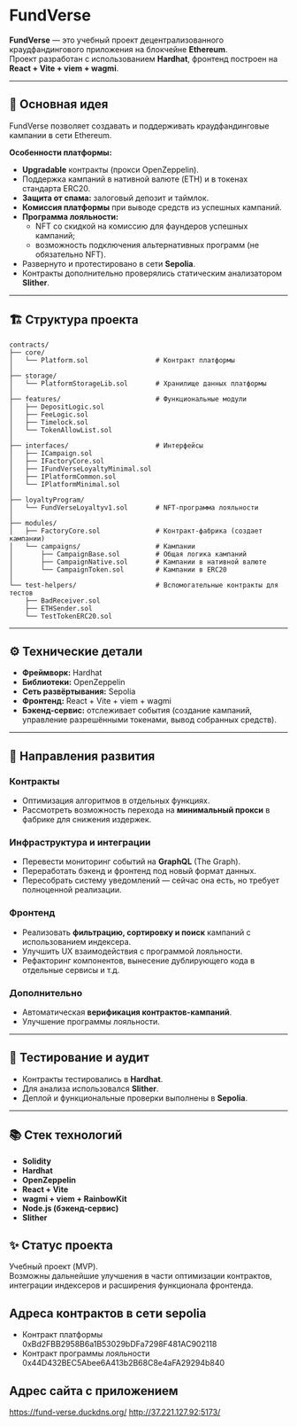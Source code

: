 # FundVerse

**FundVerse** — это учебный проект децентрализованного краудфандингового приложения на блокчейне **Ethereum**.  
Проект разработан с использованием **Hardhat**, фронтенд построен на **React + Vite + viem + wagmi**.  

---

## 📌 Основная идея

FundVerse позволяет создавать и поддерживать краудфандинговые кампании в сети Ethereum.  

**Особенности платформы:**
- **Upgradable** контракты (прокси OpenZeppelin).
- Поддержка кампаний в нативной валюте (ETH) и в токенах стандарта ERC20.
- **Защита от спама:** залоговый депозит и таймлок.
- **Комиссия платформы** при выводе средств из успешных кампаний.
- **Программа лояльности:**
  - NFT со скидкой на комиссию для фаундеров успешных кампаний;
  - возможность подключения альтернативных программ (не обязательно NFT).
- Развернуто и протестировано в сети **Sepolia**.
- Контракты дополнительно проверялись статическим анализатором **Slither**.

---

## 🏗 Структура проекта

```
contracts/
├── core/
│   └── Platform.sol                 # Контракт платформы
│
├── storage/
│   └── PlatformStorageLib.sol       # Хранилище данных платформы
│
├── features/                        # Функциональные модули
│   ├── DepositLogic.sol
│   ├── FeeLogic.sol
│   ├── Timelock.sol
│   └── TokenAllowList.sol
│
├── interfaces/                      # Интерфейсы
│   ├── ICampaign.sol
│   ├── IFactoryCore.sol
│   ├── IFundVerseLoyaltyMinimal.sol
│   ├── IPlatformCommon.sol
│   └── IPlatformMinimal.sol
│
├── loyaltyProgram/
│   └── FundVerseLoyaltyv1.sol       # NFT-программа лояльности
│
├── modules/
│   ├── FactoryCore.sol              # Контракт-фабрика (создает кампании)
│   └── campaigns/                   # Кампании
│       ├── CampaignBase.sol         # Общая логика кампаний
│       ├── CampaignNative.sol       # Кампании в нативной валюте
│       └── CampaignToken.sol        # Кампании в ERC20
│
└── test-helpers/                    # Вспомогательные контракты для тестов
    ├── BadReceiver.sol
    ├── ETHSender.sol
    └── TestTokenERC20.sol
```

---

## ⚙️ Технические детали

- **Фреймворк:** Hardhat  
- **Библиотеки:** OpenZeppelin  
- **Сеть развёртывания:** Sepolia  
- **Фронтенд:** React + Vite + viem + wagmi  
- **Бэкенд-сервис:** отслеживает события (создание кампаний, управление разрешёнными токенами, вывод собранных средств).  

---

## 🚀 Направления развития

### Контракты
- Оптимизация алгоритмов в отдельных функциях.
- Рассмотреть возможность перехода на **минимальный прокси** в фабрике для снижения издержек.

### Инфраструктура и интеграции
- Перевести мониторинг событий на **GraphQL** (The Graph).
- Переработать бэкенд и фронтенд под новый формат данных.
- Пересобрать систему уведомлений — сейчас она есть, но требует полноценной реализации.

### Фронтенд
- Реализовать **фильтрацию, сортировку и поиск** кампаний с использованием индексера.
- Улучшить UX взаимодействия с программой лояльности.
- Рефакторинг компонентов, вынесение дублирующего кода в отдельные сервисы и т.д.

### Дополнительно
- Автоматическая **верификация контрактов-кампаний**.
- Улучшение программы лояльности.

---

## 🧪 Тестирование и аудит

- Контракты тестировались в **Hardhat**.
- Для анализа использовался **Slither**.
- Деплой и функциональные проверки выполнены в **Sepolia**.

---

## 📚 Стек технологий

- **Solidity**
- **Hardhat**
- **OpenZeppelin**
- **React + Vite**
- **wagmi + viem + RainbowKit**
- **Node.js (бэкенд-сервис)**
- **Slither**

## ✨ Статус проекта

Учебный проект (MVP).  
Возможны дальнейшие улучшения в части оптимизации контрактов, 
интеграции индексеров и расширения функционала фронтенда.

##  Адреса контрактов в сети sepolia
- Контракт платформы 0xBd2FBB2958B6a1B53029bDFa7298F481AC902118
- Контракт программы лояльности 0x44D432BEC5Abee6A413b2B68C8e4aFA29294b840

##  Адрес сайта с приложением  
https://fund-verse.duckdns.org/
http://37.221.127.92:5173/